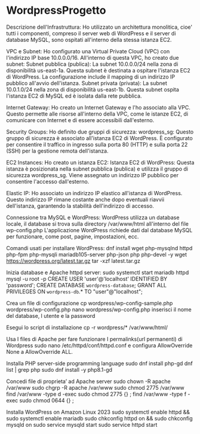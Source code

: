 # WordpressProgetto
Descrizione dell'Infrastruttura:
Ho utilizzato un architettura monolitica, cioe' tutti i componenti, compreso il server web di WordPress e il server di database MySQL, sono ospitati all'interno della stessa istanza EC2.

VPC e Subnet:
Ho configurato una Virtual Private Cloud (VPC) con l'indirizzo IP base 10.0.0.0/16. All'interno di questa VPC, ho creato due subnet:
Subnet pubblica (publica): La subnet 10.0.0.0/24 nella zona di disponibilità us-east-1a. Questa subnet è destinata a ospitare l'istanza EC2 di WordPress. La configurazione include il mapping di un indirizzo IP pubblico all'avvio dell'istanza.
Subnet privata (privata): La subnet 10.0.1.0/24 nella zona di disponibilità us-east-1b. Questa subnet ospita l'istanza EC2 di MySQL ed è isolata dalla rete pubblica.


Internet Gateway:
Ho creato un Internet Gateway e l'ho associato alla VPC. Questo permette alle risorse all'interno della VPC, come le istanze EC2, di comunicare con Internet e di essere accessibili dall'esterno.


Security Groups:
Ho definito due gruppi di sicurezza:
wordpress_sg: Questo gruppo di sicurezza è associato all'istanza EC2 di WordPress. È configurato per consentire il traffico in ingresso sulla porta 80 (HTTP) e sulla porta 22 (SSH) per la gestione remota dell'istanza. 


EC2 Instances:
Ho creato un istanza EC2:
Istanza EC2 di WordPress: Questa istanza è posizionata nella subnet pubblica (publica) e utilizza il gruppo di sicurezza wordpress_sg. Viene assegnato un indirizzo IP pubblico per consentire l'accesso dall'esterno.


Elastic IP:
Ho associato un indirizzo IP elastico all'istanza di WordPress. Questo indirizzo IP rimane costante anche dopo eventuali riavvii dell'istanza, garantendo la stabilità dell'indirizzo di accesso.


Connessione tra MySQL e WordPress:
WordPress utilizza un database locale, il database si trova sulla directory /var/www/html all'interno del file wp-config.php
L'applicazione WordPress richiede dati dal database MySQL per funzionare, come post, pagine, impostazioni, ecc.

Comandi usati per installare WordPress:
dnf install wget php-mysqlnd httpd php-fpm php-mysqli mariadb105-server php-json php php-devel -y
wget https://wordpress.org/latest.tar.gz
tar -xzf latest.tar.gz

Inizia database e Apache httpd server:
sudo systemctl start mariadb httpd
mysql -u root -p
CREATE USER 'user'@'localhost' IDENTIFIED BY 'password';
CREATE DATABASE `wordpress-database`;
GRANT ALL PRIVILEGES ON `wordpress-db`.* TO "user"@"localhost";

Crea un file di configurazione 
cp wordpress/wp-config-sample.php wordpress/wp-config.php
nano wordpress/wp-config.php  inserisci il nome del database, l utente e la password

Esegui lo script di installazione
cp -r wordpress/* /var/www/html/

Usa I files di Apache per fare funzionare I permalinks(url permanenti) di Wordpress
sudo nano /etc/httpd/conf/httpd.conf   e configura   AllowOverride None a  AllowOverride ALL.

Installa PHP server-side programming language
sudo dnf install php-gd
dnf list | grep php
sudo dnf install -y php8.1-gd

Concedi file di proprieta’ ad Apache server
sudo chown -R apache /var/www
sudo chgrp -R apache /var/www
sudo chmod 2775 /var/www
find /var/www -type d -exec sudo chmod 2775 {} \;
find /var/www -type f -exec sudo chmod 0644 {} \;

Installa WordPress on Amazon Linux 2023
sudo systemctl enable httpd && sudo systemctl enable mariadb
sudo chkconfig httpd on && sudo chkconfig mysqld on
sudo service mysqld start
sudo service httpd start







